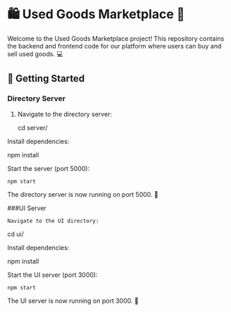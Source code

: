 # 🛍️ Used Goods Marketplace 🛒

Welcome to the Used Goods Marketplace project! This repository contains the backend and frontend code for our platform where users can buy and sell used goods. 💻

## 🚀 Getting Started

### Directory Server

1. Navigate to the directory server:

   cd server/

Install dependencies:

   npm install

Start the server (port 5000):

    npm start

The directory server is now running on port 5000. 🚀

###UI Server

    Navigate to the UI directory:

cd ui/

Install dependencies:

   npm install

Start the UI server (port 3000):

    npm start

The UI server is now running on port 3000. 🎨
